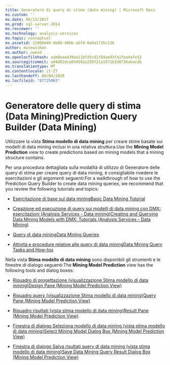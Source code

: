 ```yaml
---
title: Generatore di query di stima (data mining) | Microsoft Docs
ms.custom: ''
ms.date: 06/13/2017
ms.prod: sql-server-2014
ms.reviewer: ''
ms.technology: analysis-services
ms.topic: conceptual
ms.assetid: 12900d49-db88-48bb-a5f4-0a9a172bc126
author: minewiskan
ms.author: owend
ms.openlocfilehash: aab8eae439de11bfd5c61f84ae93fa1fea4afe52
ms.sourcegitcommit: ad4d92dce894592a259721a1571b1d8736abacdb
ms.translationtype: MT
ms.contentlocale: it-IT
ms.lasthandoff: 08/04/2020
ms.locfileid: "87725063"
---
```

# <a name="prediction-query-builder-data-mining"></a><span data-ttu-id="80aef-102">Generatore delle query di stima (Data Mining)</span><span class="sxs-lookup"><span data-stu-id="80aef-102">Prediction Query Builder (Data Mining)</span></span>
  <span data-ttu-id="80aef-103">Utilizzare la vista **Stima modello di data mining** per creare stime basate sui modelli di data mining inclusi in una relativa struttura.</span><span class="sxs-lookup"><span data-stu-id="80aef-103">Use the **Mining Model Prediction** view to create predictions based on mining models that a mining structure contains.</span></span>  
  
 <span data-ttu-id="80aef-104">Per una procedura dettagliata sulla modalità di utilizzo di Generatore delle query di stima per creare query di data mining, è consigliabile rivedere le esercitazioni e gli argomenti seguenti:</span><span class="sxs-lookup"><span data-stu-id="80aef-104">For a walkthrough of how to use the Prediction Query Builder to create data mining queries, we recommend that you review the following tutorials and topics:</span></span>  
  
-   [<span data-ttu-id="80aef-105">Esercitazione di base sul data mining</span><span class="sxs-lookup"><span data-stu-id="80aef-105">Basic Data Mining Tutorial</span></span>](../../2014/tutorials/basic-data-mining-tutorial.md)  
  
-   [<span data-ttu-id="80aef-106">Creazione ed esecuzione di query sui modelli di data mining con DMX: esercitazioni &#40;Analysis Services - Data mining&#41;</span><span class="sxs-lookup"><span data-stu-id="80aef-106">Creating and Querying Data Mining Models with DMX: Tutorials &#40;Analysis Services - Data Mining&#41;</span></span>](../../2014/tutorials/create-query-data-mining-models-dmx-tutorials.md)  
  
-   [<span data-ttu-id="80aef-107">Query di data mining</span><span class="sxs-lookup"><span data-stu-id="80aef-107">Data Mining Queries</span></span>](data-mining/data-mining-queries.md)  
  
-   [<span data-ttu-id="80aef-108">Attività e procedure relative alle query di data mining</span><span class="sxs-lookup"><span data-stu-id="80aef-108">Data Mining Query Tasks and How-tos</span></span>](data-mining/data-mining-query-tasks-and-how-tos.md)  
  
 <span data-ttu-id="80aef-109">Nella vista **Stima modello di data mining** sono disponibili gli strumenti e le finestre di dialogo seguenti:</span><span class="sxs-lookup"><span data-stu-id="80aef-109">The **Mining Model Prediction** view has the following tools and dialog boxes:</span></span>  
  
-   [<span data-ttu-id="80aef-110">Riquadro di progettazione &#40;visualizzazione Stima modello di data mining&#41;</span><span class="sxs-lookup"><span data-stu-id="80aef-110">Design Pane &#40;Mining Model Prediction View&#41;</span></span>](design-pane-mining-model-prediction-view.md)  
  
-   [<span data-ttu-id="80aef-111">Riquadro query &#40;visualizzazione Stima modello di data mining&#41;</span><span class="sxs-lookup"><span data-stu-id="80aef-111">Query Pane &#40;Mining Model Prediction View&#41;</span></span>](query-pane-mining-model-prediction-view.md)  
  
-   [<span data-ttu-id="80aef-112">Riquadro risultati &#40;vista stima modello di data mining&#41;</span><span class="sxs-lookup"><span data-stu-id="80aef-112">Result Pane &#40;Mining Model Prediction View&#41;</span></span>](result-pane-mining-model-prediction-view.md)  
  
-   [<span data-ttu-id="80aef-113">Finestra di dialogo Seleziona modello di data mining &#40;vista stima modello di data mining&#41;</span><span class="sxs-lookup"><span data-stu-id="80aef-113">Select Mining Model Dialog Box &#40;Mining Model Prediction View&#41;</span></span>](select-mining-model-dialog-box-mining-model-prediction-view.md)  
  
-   [<span data-ttu-id="80aef-114">Finestra di dialogo Salva risultati query di data mining &#40;vista stima modello di data mining&#41;</span><span class="sxs-lookup"><span data-stu-id="80aef-114">Save Data Mining Query Result Dialog Box &#40;Mining Model Prediction View&#41;</span></span>](save-data-mining-query-result-dialog-box-mining-model-prediction-view.md)  
  
  

